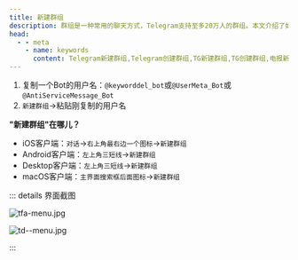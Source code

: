 ```yaml
---
title: 新建群组
description: 群组是一种常用的聊天方式，Telegram支持至多20万人的群组。本文介绍了如何创建Telegram群组。
head:
  - - meta
    - name: keywords
      content: Telegram新建群组,Telegram创建群组,TG新建群组,TG创建群组,电报新建群组,电报创建群组
---
```


1. 复制一个Bot的用户名：`@keyworddel_bot`或`@UserMeta_Bot`或`@AntiServiceMessage_Bot`
2. `新建群组`->粘贴刚复制的用户名

**"新建群组"在哪儿？**

- iOS客户端：`对话`->`右上角最右边一个图标`->`新建群组`
- Android客户端：`左上角三短线`->`新建群组`
- Desktop客户端：`左上角三短线`->`新建群组`
- macOS客户端：`主界面搜索框后面图标`->`新建群组`

::: details 界面截图

![tfa-menu.jpg](https://cdn.jsdelivr.net/gh/feijiqun/images/tfa/menu.jpg)

![td--menu.jpg](https://cdn.jsdelivr.net/gh/feijiqun/images/td/menu.jpg)

:::
